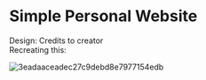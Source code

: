 # Simple Personal Website

Design: Credits to creator 
<br>
Recreating this: 
<br>

![3eadaaceadec27c9debd8e7977154edb](https://github.com/rihannas/Frontend-Projects/assets/75071112/bb114eb9-1fc9-4475-a8e9-93f959ae64ea)


